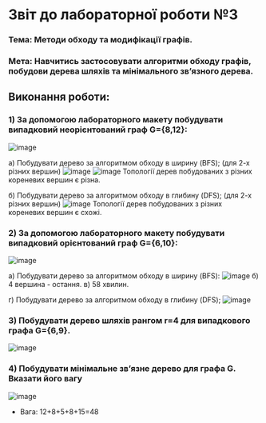 # Звіт до лабораторної роботи №3

### Тема: Методи обходу та модифікації графів.

### Мета: Навчитись застосовувати алгоритми обходу графів, побудови дерева шляхів та мінімального зв’язного дерева.

## Виконання роботи:
### 1) За допомогою лабораторного макету побудувати випадковий неорієнтований граф G={8,12}:
![image](https://github.com/offtarget/basics-of-telecommunications/blob/main/lab3/1.png)

a) Побудувати дерево за алгоритмом обходу в ширину (BFS); (для 2-х різних вершин)
![image](https://github.com/KaterynaBesaga/besaga---Lab---TOTK---2021-/blob/main/Lab-3/sc31.png)
![image](https://github.com/KaterynaBesaga/besaga---Lab---TOTK---2021-/blob/main/Lab-3/sc32.png)
Топології дерев побудованих з різних кореневих вершин є різна.

б) Побудувати дерево за алгоритмом обходу в глибину (DFS); (для 2-х різних вершин)
![image](https://github.com/offtarget/basics-of-telecommunications/blob/main/lab3/4.png)
Топології дерев побудованих з різних кореневих вершин є схожі.

### 2) За допомогою лабораторного макету побудувати випадковий орієнтований граф G={6,10}:
![image](https://github.com/offtarget/basics-of-telecommunications/blob/main/lab3/5.png)

а) Побудувати дерево за алгоритмом обходу в ширину (BFS):
![image](https://github.com/offtarget/basics-of-telecommunications/blob/main/lab3/6.png)
б) 4 вершина - остання.
в) 58 хвилин.

г) Побудувати дерево за алгоритмом обходу в глибину (DFS);
![image](https://github.com/offtarget/basics-of-telecommunications/blob/main/lab3/7.png)

### 3) Побудувати дерево шляхів рангом r=4 для випадкового графа G={6,9}.
![image](https://github.com/offtarget/basics-of-telecommunications/blob/main/lab3/8.png)

### 4) Побудувати мінімальне зв’язне дерево для графа G. Вказати його вагу
![image](https://github.com/offtarget/basics-of-telecommunications/blob/main/lab3/9.png)

* Вага: 12+8+5+8+15=48
